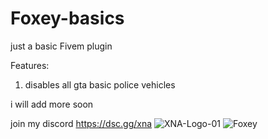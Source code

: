 # Foxey-basics
just a basic Fivem plugin

Features:

1. disables all gta basic police vehicles

i will add more soon

join my discord https://dsc.gg/xna
![XNA-Logo-01](https://user-images.githubusercontent.com/46900190/144282892-dfd19306-60fd-4f05-9574-f3df9380aeab.png)
![Foxey](https://user-images.githubusercontent.com/46900190/144282904-8f447cac-723f-44d2-b54c-12d1226583e5.png)
